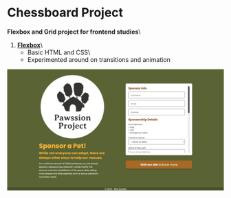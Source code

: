 # Chessboard Project

**Flexbox and Grid project for frontend studies**\

1. [**Flexbox**](https://chessboard-flex-tan.vercel.app/)\
    - Basic HTML and CSS\
    - Experimented around on transitions and animation

![Screenshot](https://github.com/eagocela/Survey_Form/blob/main/Screenshot.jpg)